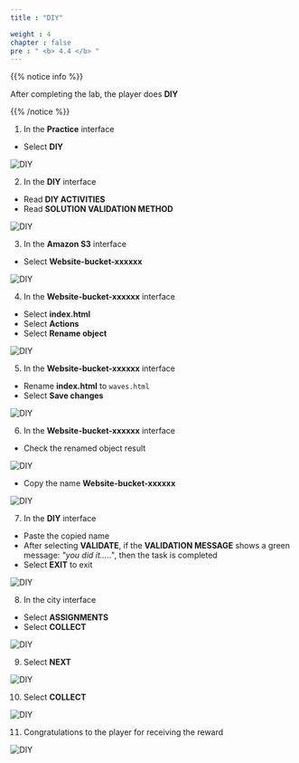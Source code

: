 ```yaml
---
title : "DIY"

weight : 4
chapter : false
pre : " <b> 4.4 </b> "
---
```


{{% notice info %}}

After completing the lab, the player does **DIY**

{{% /notice %}}

1. In the **Practice** interface

- Select **DIY**

![DIY](/images/4-staticwebhosting/4.4-diy/1-diy.png)

2. In the **DIY** interface

- Read **DIY ACTIVITIES**
- Read **SOLUTION VALIDATION METHOD**

![DIY](/images/4-staticwebhosting/4.4-diy/2-diy.png)

3. In the **Amazon S3** interface

- Select **Website-bucket-xxxxxx**

![DIY](/images/4-staticwebhosting/4.4-diy/3-diy.png)

4. In the **Website-bucket-xxxxxx** interface

- Select **index.html**
- Select **Actions**
- Select **Rename object**

![DIY](/images/4-staticwebhosting/4.4-diy/5-diy.png)

5. In the **Website-bucket-xxxxxx** interface

- Rename **index.html** to ```waves.html```
- Select **Save changes**

![DIY](/images/4-staticwebhosting/4.4-diy/6-diy.png)

6. In the **Website-bucket-xxxxxx** interface

- Check the renamed object result

![DIY](/images/4-staticwebhosting/4.4-diy/7-diy.png)

- Copy the name **Website-bucket-xxxxxx**

![DIY](/images/4-staticwebhosting/4.4-diy/8-diy.png)

7. In the **DIY** interface

- Paste the copied name
- After selecting **VALIDATE**, if the **VALIDATION MESSAGE** shows a green message: *"you did it....."*, then the task is completed
- Select **EXIT** to exit

![DIY](/images/4-staticwebhosting/4.4-diy/9-diy.png)

8. In the city interface

- Select **ASSIGNMENTS**
- Select **COLLECT**

![DIY](/images/4-staticwebhosting/4.4-diy/10-diy.png)

9. Select **NEXT**

![DIY](/images/4-staticwebhosting/4.4-diy/11-diy.png)

10. Select **COLLECT**

![DIY](/images/4-staticwebhosting/4.4-diy/12-diy.png)

11. Congratulations to the player for receiving the reward

![DIY](/images/4-staticwebhosting/4.4-diy/13-diy.png)
